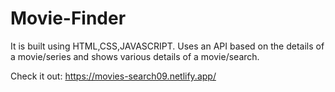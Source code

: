 # Movie-Finder

It is built using HTML,CSS,JAVASCRIPT.
Uses an API based on the details of a movie/series and shows various details of
a movie/search.

Check it out:
https://movies-search09.netlify.app/
